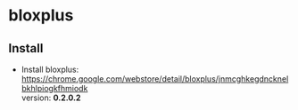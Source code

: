 # bloxplus
## Install
* Install bloxplus: https://chrome.google.com/webstore/detail/bloxplus/jnmcghkegdncknelbkhlpiogkfhmiodk</li>
version: <b> 0.2.0.2 </b>
